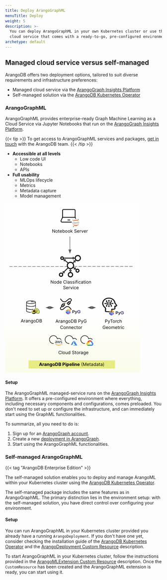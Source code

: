 ```yaml
---
title: Deploy ArangoGraphML
menuTitle: Deploy
weight: 5
description: >-
  You can deploy ArangoGraphML in your own Kubernetes cluster or use the managed
  cloud service that comes with a ready-to-go, pre-configured environment
archetype: default
---
```


## Managed cloud service versus self-managed

ArangoDB offers two deployment options, tailored to suit diverse requirements
and infrastructure preferences: 
- Managed cloud service via the [ArangoGraph Insights Platform](https://dashboard.arangodb.cloud/home?utm_source=docs&utm_medium=cluster_pages&utm_campaign=docs_traffic)
- Self-managed solution via the [ArangoDB Kubernetes Operator](https://github.com/arangodb/kube-arangodb)

### ArangoGraphML

ArangoGraphML provides enterprise-ready Graph Machine Learning as a
Cloud Service via Jupyter Notebooks that run on the
[ArangoGraph Insights Platform](https://dashboard.arangodb.cloud/home?utm_source=docs&utm_medium=cluster_pages&utm_campaign=docs_traffic).

{{< tip >}}
To get access to ArangoGraphML services and packages,
[get in touch](https://www.arangodb.com/contact/)
with the ArangoDB team.
{{< /tip >}}

- **Accessible at all levels**
  - Low code UI
  - Notebooks
  - APIs
- **Full usability**
  - MLOps lifecycle
  - Metrics
  - Metadata capture
  - Model management

![ArangoGraphML Pipeline](../../../images/ArangoGraphML_Pipeline.png)

#### Setup

The ArangoGraphML managed-service runs on the
[ArangoGraph Insights Platform](https://dashboard.arangodb.cloud/home?utm_source=docs&utm_medium=cluster_pages&utm_campaign=docs_traffic).
It offers a pre-configured environment where everything,
including necessary components and configurations, comes preloaded. You don't
need to set up or configure the infrastructure, and can immediately start using the
GraphML functionalities.

To summarize, all you need to do is:
1. Sign up for an [ArangoGraph account](https://dashboard.arangodb.cloud/home?utm_source=docs&utm_medium=cluster_pages&utm_campaign=docs_traffic).
2. Create a new [deployment in ArangoGraph](../../arangograph/deployments/_index.md#how-to-create-a-new-deployment).
3. Start using the ArangoGraphML functionalities.

### Self-managed ArangoGraphML

{{< tag "ArangoDB Enterprise Edition" >}}

The self-managed solution enables you to deploy and manage ArangoML within your
Kubernetes cluster using the [ArangoDB Kubernetes Operator](https://github.com/arangodb/kube-arangodb).

The self-managed package includes the same features as in ArangoGraphML.
The primary distinction lies in the environment setup: with the self-managed
solution, you have direct control over configuring your environment.

#### Setup

You can run ArangoGraphML in your Kubernetes
cluster provided you already have a running `ArangoDeployment`. If you don't
have one yet, consider checking the installation guide of the
[ArangoDB Kubernetes Operator](https://arangodb.github.io/kube-arangodb/docs/using-the-operator.html)
and the [ArangoDeployment Custom Resource](https://arangodb.github.io/kube-arangodb/docs/deployment-resource-reference.html)
description.

To start ArangoGraphML in your Kubernetes cluster, follow the instructions provided
in the [ArangoMLExtension Custom Resource](https://arangodb.github.io/kube-arangodb/docs/mlextension-resource.html)
description. Once the `CustomResource` has been created and the ArangoGraphML extension
is ready, you can start using it.